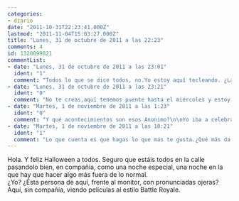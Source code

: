 ```yaml
---
categories:
- diario
date: "2011-10-31T22:23:41.000Z"
lastmod: "2011-11-04T15:03:27.000Z"
title: "Lunes, 31 de octubre de 2011 a las 22:23"
comments: 4
id: 1320099821
commentList:
- date: "Lunes, 31 de octubre de 2011 a las 23:01"
  ident: "1"
  comment: "Todos lo que se dice todos, no.Yo estoy aquí tecleando. ¿La razón? Nunca he celebrado Halloween y no voy a empezar ahora. O eso es lo que me digo,  la realidad es que la verdadera razón se debe a una cadena de pequeños acontecimientos..."
- date: "Lunes, 31 de octubre de 2011 a las 23:21"
  ident: "0"
  comment: "No te creas,aquí tenemos puente hasta el miércoles y estoy amargada perdía, cuando tengo mil planes en la calle.Vagez ...sal de este cuerpo D:"
- date: "Martes, 1 de noviembre de 2011 a las 1:23"
  ident: "0"
  comment: "Y qué acontecimientos son esos Anonimo?\n\nYo iba a celebrarlo, pero al final simplemento he salido a cenar con algunos amigos. Y realmente lo prefiero asi"
- date: "Martes, 1 de noviembre de 2011 a las 10:21"
  ident: "1"
  comment: "Lo que cuenta es que hagas lo que mas te gusta.¿Qué más da si no celebras hallowen?\nYo si lo he celebrado,pero si pasara lo contario estaría igual de contento :)"
---
```


Hola. Y feliz Halloween a todos. Seguro que estáis todos en la calle pasandolo bien, en compañía, como una noche especial, una noche en la que hay que hacer algo más fuera de lo normal.  
¿Yo? ¿Ésta persona de aquí, frente al monitor, con pronunciadas ojeras? Aquí, sin compañía, viendo películas al estilo Battle Royale.
